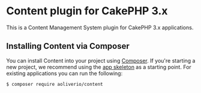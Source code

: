 # Content plugin for CakePHP 3.x

This is a Content Management System plugin for CakePHP 3.x applications.


## Installing Content via Composer

You can install Content into your project using [Composer](http://getcomposer.org). If you're starting a new project, we recommend using the [app skeleton](https://github.com/aoliverio/content-app) as a starting point. For existing applications you can run the following:

``` bash
$ composer require aoliverio/content
```
